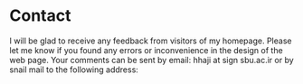 # Contact
I will be glad to receive any feedback from visitors of my homepage. Please let me know if you found any errors or 
inconvenience in the design of the web page. Your comments can be sent by email: hhaji at sign sbu.ac.ir or by snail mail 
to the following address:  


